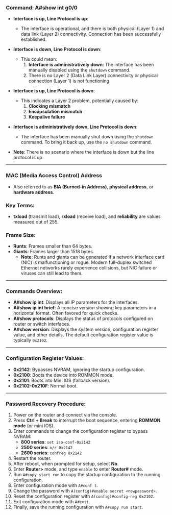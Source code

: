 ### **Command: A#show int g0/0**

- **Interface is up, Line Protocol is up**:
    
    - The interface is operational, and there is both physical (Layer 1) and data link (Layer 2) connectivity. Connection has been successfully established.
- **Interface is down, Line Protocol is down**:
    
    - This could mean:
        1. **Interface is administratively down**: The interface has been manually disabled using the `shutdown` command.
        2. There is no Layer 2 (Data Link Layer) connectivity or physical connection (Layer 1) is not functioning.
- **Interface is up, Line Protocol is down**:
    
    - This indicates a Layer 2 problem, potentially caused by:
        1. **Clocking mismatch**
        2. **Encapsulation mismatch**
        3. **Keepalive failure**
- **Interface is administratively down, Line Protocol is down**:
    
    - The interface has been manually shut down using the `shutdown` command. To bring it back up, use the `no shutdown` command.
- **Note**: There is no scenario where the interface is down but the line protocol is up.
---
### **MAC (Media Access Control) Address**

- Also referred to as **BIA (Burned-in Address)**, **physical address**, or **hardware address**.

### **Key Terms**:

- **txload** (transmit load), **rxload** (receive load), and **reliability** are values measured out of 255.

### **Frame Size**:

- **Runts**: Frames smaller than 64 bytes.
- **Giants**: Frames larger than 1518 bytes.
    - **Note**: Runts and giants can be generated if a network interface card (NIC) is malfunctioning or rogue. Modern full-duplex switched Ethernet networks rarely experience collisions, but NIC failure or viruses can still lead to them.
---
### **Commands Overview**:

- **A#show ip int**: Displays all IP parameters for the interfaces.
- **A#show ip int brief**: A concise version showing key parameters in a horizontal format. Often favored for quick checks.
- **A#show protocols**: Displays the status of protocols configured on router or switch interfaces.
- **A#show version**: Displays the system version, configuration register value, and other details. The default configuration register value is typically `0x2102`.
---
### **Configuration Register Values**:

- **0x2142**: Bypasses NVRAM, ignoring the startup configuration.
- **0x2100**: Boots the device into ROMMON mode.
- **0x2101**: Boots into Mini IOS (fallback version).
- **0x2102-0x210F**: Normal boot.
---
### **Password Recovery Procedure**:

1. Power on the router and connect via the console.
2. Press **Ctrl + Break** to interrupt the boot sequence, entering **ROMMON mode** (or mini IOS).
3. Enter commands to change the configuration register to bypass NVRAM:
    - **800 series**: `set iso-conf-0x2142`
    - **2500 series**: `o/r 0x2142`
    - **2600 series**: `confreg 0x2142`
4. Restart the router.
5. After reboot, when prompted for setup, select **No**.
6. Enter **Router>** mode, and type `enable` to enter **Router#** mode.
7. Run `A#copy start run` to copy the startup configuration to the running configuration.
8. Enter configuration mode with `A#conf t`.
9. Change the password with `A(config)#enable secret <newpassword>`.
10. Reset the configuration register with `A(config)#config-reg 0x2102`.
11. Exit configuration mode with `A#exit`.
12. Finally, save the running configuration with `A#copy run start`.